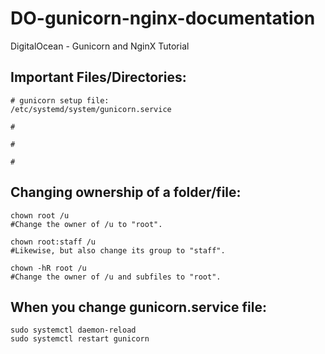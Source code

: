 # DO-gunicorn-nginx-documentation
DigitalOcean - Gunicorn and NginX Tutorial

## Important Files/Directories:

```
# gunicorn setup file:
/etc/systemd/system/gunicorn.service

#

#

#
```


## Changing ownership of a folder/file:

```
chown root /u
#Change the owner of /u to "root".

chown root:staff /u
#Likewise, but also change its group to "staff".

chown -hR root /u
#Change the owner of /u and subfiles to "root".
```

## When you change gunicorn.service file:

```
sudo systemctl daemon-reload
sudo systemctl restart gunicorn
```
